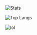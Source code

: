 ![Stats](https://github-readme-stats.vercel.app/api?username=Nicholas-Keller&theme=dark&show_icons=true)

![Top Langs](https://github-readme-stats.vercel.app/api/top-langs/?username=Nicholas-Keller&theme=dark)

![lol](https://www.gravatar.com/avatar/9c29d577dc01ecddd7fc06a40b3d31e4?d=robohash)
